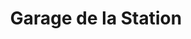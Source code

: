 ---
title: "Garage de la Station"
url: /marseille/garage-de-la-station/
shop: réparation de voitures
---